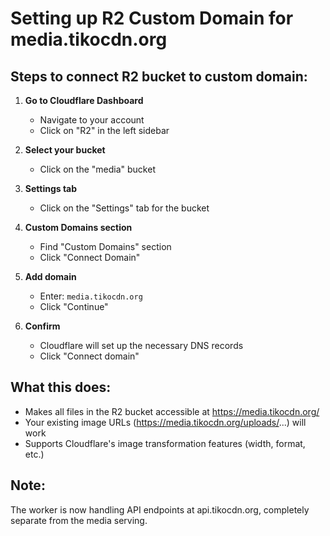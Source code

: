 # Setting up R2 Custom Domain for media.tikocdn.org

## Steps to connect R2 bucket to custom domain:

1. **Go to Cloudflare Dashboard**
   - Navigate to your account
   - Click on "R2" in the left sidebar

2. **Select your bucket**
   - Click on the "media" bucket

3. **Settings tab**
   - Click on the "Settings" tab for the bucket

4. **Custom Domains section**
   - Find "Custom Domains" section
   - Click "Connect Domain"

5. **Add domain**
   - Enter: `media.tikocdn.org`
   - Click "Continue"

6. **Confirm**
   - Cloudflare will set up the necessary DNS records
   - Click "Connect domain"

## What this does:
- Makes all files in the R2 bucket accessible at https://media.tikocdn.org/
- Your existing image URLs (https://media.tikocdn.org/uploads/...) will work
- Supports Cloudflare's image transformation features (width, format, etc.)

## Note:
The worker is now handling API endpoints at api.tikocdn.org, completely separate from the media serving.